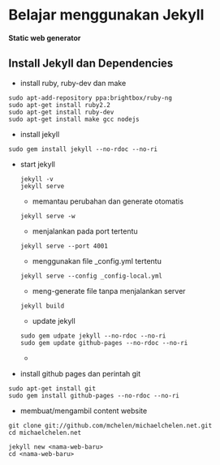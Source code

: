 # Belajar menggunakan Jekyll #
#### Static web generator ####


## Install Jekyll dan Dependencies ##

- install ruby, ruby-dev dan make
```
sudo apt-add-repository ppa:brightbox/ruby-ng 
sudo apt-get install ruby2.2
sudo apt-get install ruby-dev
sudo apt-get install make gcc nodejs
```

- install jekyll
```
sudo gem install jekyll --no-rdoc --no-ri
```

- start jekyll
  ```
  jekyll -v
  jekyll serve
  ```
  + memantau perubahan dan generate otomatis
  ```
  jekyll serve -w
  ```

  + menjalankan pada port tertentu
  ```
  jekyll serve --port 4001
  ```

  + menggunakan file _config.yml tertentu
  ```
  jekyll serve --config _config-local.yml
  ```

  + meng-generate file tanpa menjalankan server
  ```
  jekyll build
  ```

  + update jekyll
  ```
  sudo gem udpate jekyll --no-rdoc --no-ri
  sudo gem update github-pages --no-rdoc --no-ri
  ```

  + 

- install github pages dan perintah git
```
sudo apt-get install git
sudo gem install github-pages --no-rdoc --no-ri
```

- membuat/mengambil content website
```
git clone git://github.com/mchelen/michaelchelen.net.git
cd michaelchelen.net
```
```
jekyll new <nama-web-baru>
cd <nama-web-baru>
```